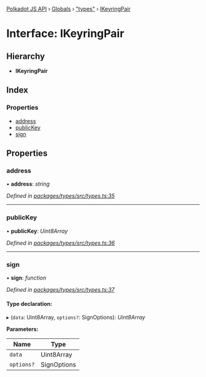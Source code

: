 [Polkadot JS API](../README.md) › [Globals](../globals.md) › ["types"](../modules/_types_.md) › [IKeyringPair](_types_.ikeyringpair.md)

# Interface: IKeyringPair

## Hierarchy

* **IKeyringPair**

## Index

### Properties

* [address](_types_.ikeyringpair.md#address)
* [publicKey](_types_.ikeyringpair.md#publickey)
* [sign](_types_.ikeyringpair.md#sign)

## Properties

###  address

• **address**: *string*

*Defined in [packages/types/src/types.ts:35](https://github.com/polkadot-js/api/blob/20ed3bb5fe/packages/types/src/types.ts#L35)*

___

###  publicKey

• **publicKey**: *Uint8Array*

*Defined in [packages/types/src/types.ts:36](https://github.com/polkadot-js/api/blob/20ed3bb5fe/packages/types/src/types.ts#L36)*

___

###  sign

• **sign**: *function*

*Defined in [packages/types/src/types.ts:37](https://github.com/polkadot-js/api/blob/20ed3bb5fe/packages/types/src/types.ts#L37)*

#### Type declaration:

▸ (`data`: Uint8Array, `options?`: SignOptions): *Uint8Array*

**Parameters:**

Name | Type |
------ | ------ |
`data` | Uint8Array |
`options?` | SignOptions |
